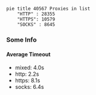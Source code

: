 
```mermaid
pie title 40567 Proxies in list
    "HTTP" : 28355
    "HTTPS": 10579
    "SOCKS" : 8645
```

### Some Info
#### Average Timeout

- mixed: 4.0s
- http: 2.2s
- https: 8.1s
- socks: 6.4s
